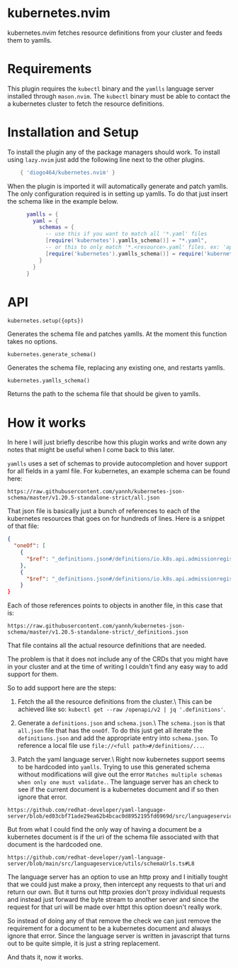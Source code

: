 # kubernetes.nvim

kubernetes.nvim fetches resource definitions from your cluster and feeds them
to yamlls.

# Requirements

This plugin requires the `kubectl` binary and the `yamlls` language server
installed through `mason.nvim`. The `kubectl` binary must be able to contact
the a kubernetes cluster to fetch the resource definitions.

# Installation and Setup

To install the plugin any of the package managers should work.
To install using `lazy.nvim` just add the following line next to the other
plugins.
```lua
	{ 'diogo464/kubernetes.nvim' }
```
When the plugin is imported it will automatically generate and patch yamlls.
The only configuration required is in setting up yamlls. To do that just
insert the schema like in the example below.
```lua
      yamlls = {
        yaml = {
          schemas = {
            -- use this if you want to match all '*.yaml' files
            [require('kubernetes').yamlls_schema()] = "*.yaml",
            -- or this to only match '*.<resource>.yaml' files. ex: 'app.deployment.yaml', 'app.argocd.yaml', ...
            [require('kubernetes').yamlls_schema()] = require('kubernetes').yamlls_filetypes()
          }
        }
      }
```

# API

`kubernetes.setup({opts})`

Generates the schema file and patches yamlls.
At the moment this function takes no options.

`kubernetes.generate_schema()`

Generates the schema file, replacing any existing one, and restarts yamlls.

`kubernetes.yamlls_schema()`

Returns the path to the schema file that should be given to yamlls.

# How it works

In here I will just briefly describe how this plugin works and write down any
notes that might be useful when I come back to this later.

`yamlls` uses a set of schemas to provide autocompletion and hover support for all fields in a yaml file.
For kubernetes, an example schema can be found here:
```
https://raw.githubusercontent.com/yannh/kubernetes-json-schema/master/v1.20.5-standalone-strict/all.json
```

That json file is basically just a bunch of references to each of the kubernetes resources that goes on for hundreds of lines. Here is a snippet of that file:
```json
{
  "oneOf": [
    {
      "$ref": "_definitions.json#/definitions/io.k8s.api.admissionregistration.v1.MutatingWebhook"
    },
    {
      "$ref": "_definitions.json#/definitions/io.k8s.api.admissionregistration.v1.MutatingWebhookConfiguration"
    }
}
```
Each of those references points to objects in another file, in this case that is:
```
https://raw.githubusercontent.com/yannh/kubernetes-json-schema/master/v1.20.5-standalone-strict/_definitions.json
```
That file contains all the actual resource definitions that are needed.

The problem is that it does not include any of the CRDs that you might have in your
cluster and at the time of writing I couldn't find any easy way to add support for
them.

So to add support here are the steps:

1. Fetch the all the resource definitions from the cluster.\ 
This can be achieved like so: `kubectl get --raw /openapi/v2 | jq '.definitions'`.

2. Generate a `definitions.json` and `schema.json`.\ 
The `schema.json` is that `all.json` file that has the `oneOf`.
To do this just get all iterate the `definitions.json` and add the appropriate entry into `schema.json`. To reference a local file use `file://<full path>#/definitions/...`.

3. Patch the yaml language server.\ 
Right now kubernetes support seems to be hardcoded into `yamlls`. Trying to use this generated schema without modifications will give out the error `Matches multiple schemas when only one must validate.`. The language server has an check to see if the current document is a kubernetes document and if so then ignore that error.
```
https://github.com/redhat-developer/yaml-language-server/blob/ed03cbf71ade29ea62b4bcac0d8952195fd6969d/src/languageservice/services/yamlValidation.ts#L122
```
But from what I could find the only way of having a document be a kubernetes document is if the uri of the schema file associated with that document is the hardcoded one.
```
https://github.com/redhat-developer/yaml-language-server/blob/main/src/languageservice/utils/schemaUrls.ts#L8
```
The language server has an option to use an http proxy and I initially tought that we could just make a proxy, then intercept any requests to that uri and return our own. But it turns out http proxies don't proxy individual requests and instead just forward the byte stream to another server and since the request for that uri will be made over httpt this option doesn't really work.

So instead of doing any of that remove the check we can just remove the requirement for a document to be a kubernetes document and always ignore that error. Since the language server is written in javascript that turns out to be quite simple, it is just a string replacement.

And thats it, now it works.
